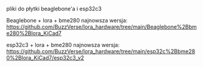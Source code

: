 pliki do płytki beaglebone'a i esp32c3

Beaglebone + lora + bme280 najnowsza wersja:
https://github.com/BuzzVerse/lora_hardware/tree/main/Beaglebone%2Bbme280%2Blora_KiCad7

esp32c3 + lora + bme280 najnowsza wersja:
https://github.com/BuzzVerse/lora_hardware/tree/main/esp32c%2Bbme280%2Blora_KiCad7/esp32c3_v2
